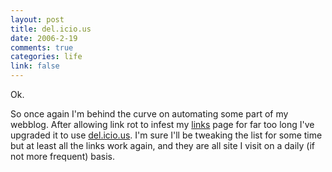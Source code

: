 ```yaml
--- 
layout: post
title: del.icio.us
date: 2006-2-19
comments: true
categories: life
link: false
---
```

Ok.

So once again I'm behind the  curve on automating some part of my webblog. After allowing link rot to infest my <a href="http://zanshin.net/links.php" title="links by del.icio.us">links</a> page for far too long I've upgraded it to use <a href="http://del.icio.us" title="del.icio.us">del.icio.us</a>. I'm sure I'll be tweaking the list for some time but at least all the links work again, and they are all site I visit on a daily (if not more frequent) basis.
